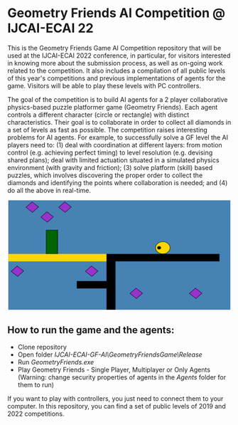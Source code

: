# Geometry Friends AI Competition @ IJCAI-ECAI 22

This is the Geometry Friends Game AI Competition repository that will be used at the IJCAI-ECAI 2022 conference, in particular, for visitors interested in knowing more about the submission process, as well as on-going work related to the competition. It also includes a compilation of all public levels of this year's competitions and previous implementations of agents for the game. Visitors will be able to play these levels with PC controllers.

The goal of the competition is to build AI agents for a 2 player collaborative physics-based puzzle platformer game (Geometry Friends). Each agent controls a different character (circle or rectangle) with distinct characteristics. Their goal is to collaborate in order to collect all diamonds in a set of levels as fast as possible. The competition raises interesting problems for AI agents. For example, to successfully solve a GF level the AI players need to: (1) deal with coordination at different layers: from motion control (e.g. achieving perfect timing) to level resolution (e.g. devising shared plans); deal with limited actuation situated in a simulated physics environment (with gravity and friction); (3) solve platform (skill) based puzzles, which involves discovering the proper order to collect the diamonds and identifying the points where collaboration is needed; and (4) do all the above in real-time.

<p align="center">
  <img src="media/level.png" width="500" title="Geometry Friends level" alt="Example of level in the Geometry Friends Game">
</p>

## How to run the game and the agents:
  * Clone repository
  * Open folder <i>IJCAI-ECAI-GF-AI\GeometryFriendsGame\Release</i>
  * Run <i>GeometryFriends.exe</i>
  * Play Geometry Friends - Single Player, Multiplayer or Only Agents (Warning: change security properties of agents in the <i>Agents</i> folder for them to run)

If you want to play with controllers, you just need to connect them to your computer. In this repository, you can find a set of public levels of 2019 and 2022 competitions.

